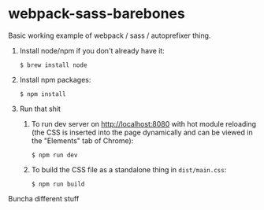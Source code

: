 # webpack-sass-barebones

Basic working example of webpack / sass / autoprefixer thing.

1. Install node/npm if you don't already have it:

    ```
    $ brew install node
    ```
    
2. Install npm packages:
    ```
    $ npm install
    ```
3. Run that shit
    1. To run dev server on [http://localhost:8080](http://localhost:8080) with hot module reloading (the CSS is inserted into the page dynamically and can be viewed in the "Elements" tab of Chrome):
        ```
        $ npm run dev
        ```
    1. To build the CSS file as a standalone thing in `dist/main.css`:
        ```
        $ npm run build    
        ```

Buncha different stuff
